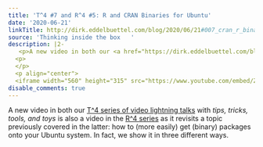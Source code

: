 ```yaml
---
title: 'T^4 #7 and R^4 #5: R and CRAN Binaries for Ubuntu'
date: '2020-06-21'
linkTitle: http://dirk.eddelbuettel.com/blog/2020/06/21#007_cran_r_binaries
source: 'Thinking inside the box   '
description: |2-
   <p>A new video in both our <a href="https://dirk.eddelbuettel.com/blog/code/t4">T^4 series of video lightning talks</a> with <em>tips, tricks, tools, and toys</em> is also a video in the <a href="https://dirk.eddelbuettel.com/blog/code/r4/">R^4 series</a> as it revisits a topic previously covered in the latter: how to (more easily) get (binary) packages onto your Ubuntu system. In fact, we show it in three different ways.</p>
  <p>
  </p>
  <p align="center">
  <iframe width="560" height="315" src="https://www.youtube.com/embed/ZnGEhtGBFaE" frameborder="0" allow="accelerometer; autoplay; ...
disable_comments: true
---
```

 <p>A new video in both our <a href="https://dirk.eddelbuettel.com/blog/code/t4">T^4 series of video lightning talks</a> with <em>tips, tricks, tools, and toys</em> is also a video in the <a href="https://dirk.eddelbuettel.com/blog/code/r4/">R^4 series</a> as it revisits a topic previously covered in the latter: how to (more easily) get (binary) packages onto your Ubuntu system. In fact, we show it in three different ways.</p>
<p>
</p>
<p align="center">
<iframe width="560" height="315" src="https://www.youtube.com/embed/ZnGEhtGBFaE" frameborder="0" allow="accelerometer; autoplay; ...